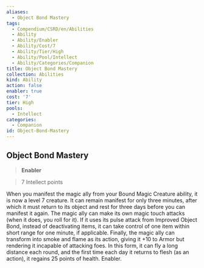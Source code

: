 ```yaml
---
aliases:
  - Object Bond Mastery
tags:
  - Compendium/CSRD/en/Abilities
  - Ability
  - Ability/Enabler
  - Ability/Cost/7
  - Ability/Tier/High
  - Ability/Pool/Intellect
  - Ability/Categories/Companion
title: Object Bond Mastery
collection: Abilities
kind: Ability
action: false
enabler: true
cost: '7'
tier: High
pools:
  - Intellect
categories:
  - Companion
id: Object-Bond-Mastery
---
```

## Object Bond Mastery    
>**Enabler**    
>7 Intellect points  
    
When you manifest the magic ally from your Bound Magic Creature ability, it is now a level 7 creature. It can remain manifest for only three minutes, after which it must return to its object and rest for three days before you can manifest it again. The magic ally can make its own magic touch attacks (when it does, you roll for it). If it uses its pulse attack from Improved Object Bond, instead of deactivating items, it can take control of one item within short range for one minute, if applicable. Finally, the magic ally can transform into smoke and flame as its action, giving it +10 to Armor but rendering it incapable of attacking foes. In this form, it can fly a long distance each round, and the first time each day it returns to flesh (as an action), it regains 25 points of health. Enabler.
